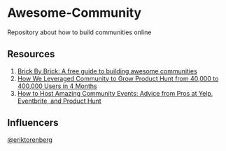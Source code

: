 # Awesome-Community

Repository about how to build communities online

## Resources
  1. [Brick By Brick: A free guide to building awesome communities](http://www.communitybuildingguide.com)
  2. [ How We Leveraged Community to Grow Product Hunt from 40,000 to 400,000 Users in 4 Months](http://cmxhub.com/product-hunt-erik-torenberg-community/)
  3. [How to Host Amazing Community Events: Advice from Pros at Yelp, Eventbrite, and Product Hunt](http://cmxhub.com/how-to-host-amazing-community-events-advice-from-pros-at-yelp-eventbrite-and-product-hunt/)

## Influencers
[@eriktorenberg](https://twitter.com/eriktorenberg)
